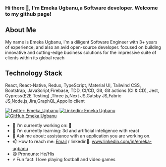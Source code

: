 ### Hi there 👋, I'm Emeka Ugbanu,a Software developer. Welcome to my github page!

## About Me

My name is Emeka Ugbanu, I’m a diligent Software Engineer with 3+ years of experience, and also an avid open-source developer. focused on building innovative and cutting-edge business solutions for the impressive suite of clients within its global reach

## Technology Stack
React, React-Native, Redux, TypeScript, Material UI, Tailwind CSS, Bootstrap, JavaScript,Firebase, TDD, CI/CD, Git, Git actions (CI & CD), Jest, Cypress(E2E Testing) ,Three js,Next JS,Gatsby JS,Fabric JS,Node.js,Jira,GraphQL,Appollo client

[![Twitter: Emeka_Ugbanu](https://img.shields.io/twitter/follow/Emeka_Ugbanu?style=social)](https://twitter.com/Emeka_Ugbanu)
[![Linkedin: Emeka Ugbanu](https://img.shields.io/badge/-Emeka-Ugbanu-blue?style=flat-square&logo=Linkedin&logoColor=white&link=https://www.linkedin.com/in/emeka-ugbanu/)](https://www.linkedin.com/in/emeka-ugbanu/)
[![GitHub Emeka Ugbanu](https://img.shields.io/github/followers/Emeka-Ugbanu?label=follow&style=social)](https://github.com/Emeka-Ugbanu-hub)

- 🔭 I’m currently working on: 🤔
- 🌱 I’m currently learning: 3d and artificial inteligence with react 
- 💬 Ask me about: assistance with an application you are working on.
- 📫 How to reach me: [Email](mailto:jemeka865@gmail.com) / linkedin💼: www.linkedin.com/in/emeka-ugbanu
- 😄 Pronouns: He/His
- ⚡ Fun fact:  I love playing football and video games

